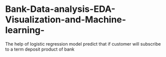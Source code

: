 # Bank-Data-analysis-EDA-Visualization-and-Machine-learning-
The help of logistic regression model predict that if customer will subscribe to a term deposit product of bank
